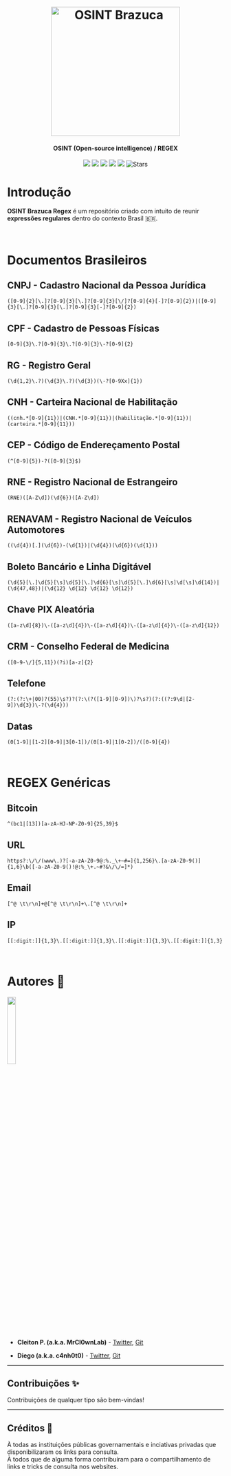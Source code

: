 <h1 align="center">
  <br>
  <a href="https://nuclei.projectdiscovery.io"><img src="assets/logo_profile.png" width="300px" alt="OSINT Brazuca"></a>
</h1>

<h4 align="center">OSINT (Open-source intelligence) / <b>REGEX</b></h4>


<p align="center">
<a href="https://github.com/osintbrazuca/osint-brazuca-regex/blob/main/LICENSE"><img src="https://img.shields.io/github/license/osintbrazuca/osint-brazuca-regex?color=blue"></a>
<a href="https://github.com/osintbrazuca/osint-brazuca/graphs/contributors"><img src="https://img.shields.io/github/contributors-anon/osintbrazuca/osint-brazuca-regex"></a>
<a href="https://github.com/osintbrazuca/osint-brazuca-regex/issues"><img src="https://img.shields.io/github/issues-raw/osintbrazuca/osint-brazuca-regex"></a>
<a href="https://github.com/osintbrazuca/osint-brazuca-regex/discussions"><img src="https://img.shields.io/github/discussions/osintbrazuca/osint-brazuca-regex"></a>
<a href="https://github.com/osintbrazuca/osint-brazuca-regex/network/members"><img src="https://img.shields.io/github/forks/osintbrazuca/osint-brazuca-regex"></a>
<img src="https://img.shields.io/github/stars/osintbrazuca/osint-brazuca-regex.svg?style=social" title="Stars" /> 
</p>


# Introdução
**OSINT Brazuca Regex** é um repositório criado com intuito de reunir **expressões regulares** dentro do contexto Brasil 🇧🇷.

<br>


# Documentos Brasileiros

## CNPJ - Cadastro Nacional da Pessoa Jurídica
```
([0-9]{2}[\.]?[0-9]{3}[\.]?[0-9]{3}[\/]?[0-9]{4}[-]?[0-9]{2})|([0-9]{3}[\.]?[0-9]{3}[\.]?[0-9]{3}[-]?[0-9]{2})
```

## CPF - Cadastro de Pessoas Físicas
```
[0-9]{3}\.?[0-9]{3}\.?[0-9]{3}\-?[0-9]{2}
```

## RG - Registro Geral 
```
(\d{1,2}\.?)(\d{3}\.?)(\d{3})(\-?[0-9Xx]{1})
```

## CNH - Carteira Nacional de Habilitação
```
((cnh.*[0-9]{11})|(CNH.*[0-9]{11})|(habilitação.*[0-9]{11})|(carteira.*[0-9]{11}))
```

## CEP - Código de Endereçamento Postal 
```
(^[0-9]{5})-?([0-9]{3}$)
```

## RNE - Registro Nacional de Estrangeiro
```
(RNE)([A-Z\d])(\d{6})([A-Z\d])
```

## RENAVAM - Registro Nacional de Veículos Automotores
```
((\d{4})[.](\d{6})-(\d{1})|(\d{4})(\d{6})(\d{1}))
```

## Boleto Bancário e Linha Digitável
```
(\d{5}[\.]\d{5}[\s]\d{5}[\.]\d{6}[\s]\d{5}[\.]\d{6}[\s]\d[\s]\d{14})|(\d{47,48})|(\d{12} \d{12} \d{12} \d{12})
```

## Chave PIX Aleatória
```
([a-z\d]{8})\-([a-z\d]{4})\-([a-z\d]{4})\-([a-z\d]{4})\-([a-z\d]{12})
```

## CRM - Conselho Federal de Medicina
```
([0-9-\/]{5,11})(?i)[a-z]{2}
```

## Telefone
```
(?:(?:\+|00)?(55)\s?)?(?:\(?([1-9][0-9])\)?\s?)(?:((?:9\d|[2-9])\d{3})\-?(\d{4}))
```

## Datas 
```
(0[1-9]|[1-2][0-9]|3[0-1])/(0[1-9]|1[0-2])/([0-9]{4})
```

<br>

# REGEX Genéricas


## Bitcoin

```
^(bc1|[13])[a-zA-HJ-NP-Z0-9]{25,39}$
```

## URL

```
https?:\/\/(www\.)?[-a-zA-Z0-9@:%._\+~#=]{1,256}\.[a-zA-Z0-9()]{1,6}\b([-a-zA-Z0-9()!@:%_\+.~#?&\/\/=]*)
```


## Email

```
[^@ \t\r\n]+@[^@ \t\r\n]+\.[^@ \t\r\n]+
```

## IP

```
[[:digit:]]{1,3}\.[[:digit:]]{1,3}\.[[:digit:]]{1,3}\.[[:digit:]]{1,3}
```

<br>

# Autores 👔 <a name="autores"></a>
<p >
<img src="assets/logo_profile.png" width="20%" /><br>
<p>

- **Cleiton P. (a.k.a. MrCl0wnLab)** - [Twitter](https://twitter.com/MrCl0wnLab), [Git](https://github.com/MrCl0wnLab)

- **Diego (a.k.a. c4nh0t0)** - [Twitter](https://twitter.com/C4nh0t0GH), [Git](https://github.com/c4nh0t0)

---

## Contribuições ✨ <a name="contribuicoes"></a>
Contribuições de qualquer tipo são bem-vindas!
    
---
    
## Créditos 👏 <a name="creditos"></a>
À todas as instituições públicas governamentais e inciativas privadas que disponibilizaram os links para consulta.
<br>
À todos que de alguma forma contribuíram para o compartilhamento de links e tricks de consulta nos websites.
